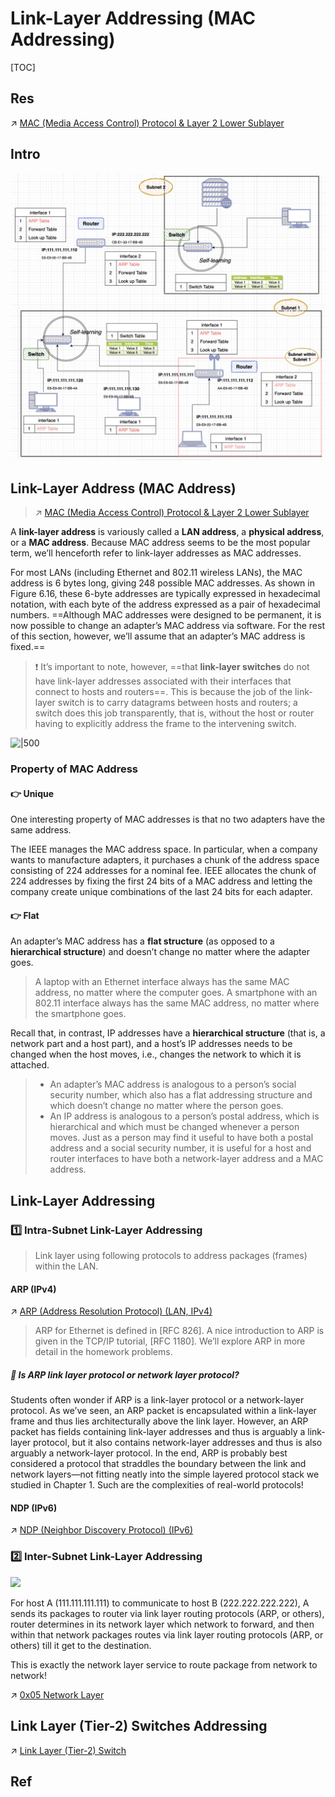 # Link-Layer Addressing (MAC Addressing)

[TOC]



## Res
↗ [MAC (Media Access Control) Protocol & Layer 2 Lower Sublayer](📌%20MAC%20(Media%20Access%20Control)%20&%20Layer%202%20Lower%20Sublayer/MAC%20(Media%20Access%20Control)%20Protocol%20&%20Layer%202%20Lower%20Sublayer.md)



## Intro

![](../../../../../../Assets/Pics/Screenshot%202023-06-12%20at%203.30.42%20PM.png)



## Link-Layer Address (MAC Address)
> ↗ [MAC (Media Access Control) Protocol & Layer 2 Lower Sublayer](📌%20MAC%20(Media%20Access%20Control)%20&%20Layer%202%20Lower%20Sublayer/MAC%20(Media%20Access%20Control)%20Protocol%20&%20Layer%202%20Lower%20Sublayer.md)

A **link-layer address** is variously called a **LAN address**, a **physical address**, or a **MAC address**. Because MAC address seems to be the most popular term, we’ll henceforth refer to link-layer addresses as MAC addresses. 

For most LANs (including Ethernet and 802.11 wireless LANs), the MAC address is 6 bytes long, giving 248 possible MAC addresses. As shown in Figure 6.16, these 6-byte addresses are typically expressed in hexadecimal notation, with each byte of the address expressed as a pair of hexadecimal numbers. ==Although MAC addresses were designed to be permanent, it is now possible to change an adapter’s MAC address via software. For the rest of this section, however, we’ll assume that an adapter’s MAC address is fixed.==

> ❗ It’s important to note, however, ==that **link-layer switches** do not have link-layer addresses associated with their interfaces that connect to hosts and routers==. This is because the job of the link-layer switch is to carry datagrams between hosts and routers; a switch does this job transparently, that is, without the host or router having to explicitly address the frame to the intervening switch.


![|500](../../../../../../../../Assets/Pics/Screenshot%202023-06-02%20at%2010.09.47%20AM.png)


### Property of MAC Address
#### 👉 Unique 
One interesting property of MAC addresses is that no two adapters have the same address.

The IEEE manages the MAC address space. In particular, when a company wants to manufacture adapters, it purchases a chunk of the address space consisting of 224 addresses for a nominal fee. IEEE allocates the chunk of 224 addresses by fixing the first 24 bits of a MAC address and letting the company create unique combinations of the last 24 bits for each adapter.

#### 👉 Flat
An adapter’s MAC address has a **flat structure** (as opposed to a **hierarchical structure**) and doesn’t change no matter where the adapter goes.

> A laptop with an Ethernet interface always has the same MAC address, no matter where the computer goes. A smartphone with an 802.11 interface always has the same MAC address, no matter where the smartphone goes. 

Recall that, in contrast, IP addresses have a **hierarchical structure** (that is, a network part and a host part), and a host’s IP addresses needs to be changed when the host moves, i.e., changes the network to which it is attached. 

> - An adapter’s MAC address is analogous to a person’s social security number, which also has a flat addressing structure and which doesn’t change no matter where the person goes. 
> - An IP address is analogous to a person’s postal address, which is hierarchical and which must be changed whenever a person moves. Just as a person may find it useful to have both a postal address and a social security number, it is useful for a host and router interfaces to have both a network-layer address and a MAC address.



## Link-Layer Addressing
### 1️⃣ Intra-Subnet Link-Layer Addressing

> Link layer using following protocols to address packages (frames) within the LAN.

#### ARP (IPv4)
↗ [ARP (Address Resolution Protocol) (LAN, IPv4)](../../0x05%20Network%20Layer/🚙%20Data%20Plane%20(Forwarding)/ARP%20(Address%20Resolution%20Protocol)%20(LAN,%20IPv4)/ARP%20(Address%20Resolution%20Protocol)%20(LAN,%20IPv4).md)

> ARP for Ethernet is defined in [RFC 826]. A nice introduction to ARP is given in the TCP/IP tutorial, [RFC 1180]. We’ll explore ARP in more detail in the homework problems.
##### 🤨 Is ARP link layer protocol or network layer protocol?
Students often wonder if ARP is a link-layer protocol or a network-layer protocol. As we’ve seen, an ARP packet is encapsulated within a link-layer frame and thus lies architecturally above the link layer. However, an ARP packet has fields containing link-layer addresses and thus is arguably a link-layer protocol, but it also contains network-layer addresses and thus is also arguably a network-layer protocol. In the end, ARP is probably best considered a protocol that straddles the boundary between the link and network layers—not fitting neatly into the simple layered protocol stack we studied in Chapter 1. Such are the complexities of real-world protocols!

#### NDP (IPv6)
↗ [NDP (Neighbor Discovery Protocol) (IPv6)](../../0x05%20Network%20Layer/🚙%20Data%20Plane%20(Forwarding)/NDP%20(Neighbor%20Discovery%20Protocol)%20(IPv6)/NDP%20(Neighbor%20Discovery%20Protocol)%20(IPv6).md)


### 2️⃣ Inter-Subnet Link-Layer Addressing

![](../../../../../../../../Assets/Pics/Screenshot%202023-06-02%20at%2010.31.51%20AM.png)

For host A (111.111.111.111) to communicate to host B (222.222.222.222), A sends its packages to router via link layer routing protocols (ARP, or others), router determines in its network layer which network to forward, and then within that network packages routes via link layer routing protocols (ARP, or others) till it get to the destination. 

This is exactly the network layer service to route package from network to network!

↗ [0x05 Network Layer](../../0x05%20Network%20Layer/0x05%20Network%20Layer.md)



## Link Layer (Tier-2) Switches Addressing

↗ [Link Layer (Tier-2) Switch](Link%20Layer%20Network%20Devices/Link%20Layer%20(Tier-2)%20Switch.md)



## Ref